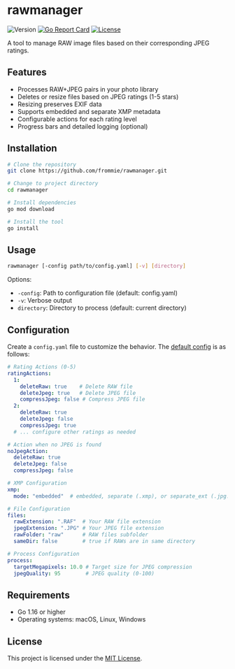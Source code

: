 # rawmanager

![Version](https://img.shields.io/github/v/release/frommie/rawmanager)
[![Go Report Card](https://goreportcard.com/badge/github.com/frommie/rawmanager)](https://goreportcard.com/report/github.com/frommie/rawmanager)
[![License](https://img.shields.io/github/license/frommie/rawmanager)](LICENSE)

A tool to manage RAW image files based on their corresponding JPEG ratings.

## Features

- Processes RAW+JPEG pairs in your photo library
- Deletes or resize files based on JPEG ratings (1-5 stars)
- Resizing preserves EXIF data
- Supports embedded and separate XMP metadata
- Configurable actions for each rating level
- Progress bars and detailed logging (optional)

## Installation

```bash
# Clone the repository
git clone https://github.com/frommie/rawmanager.git

# Change to project directory
cd rawmanager

# Install dependencies
go mod download

# Install the tool
go install
```

## Usage

```bash
rawmanager [-config path/to/config.yaml] [-v] [directory]
```

Options:
- `-config`: Path to configuration file (default: config.yaml)
- `-v`: Verbose output
- `directory`: Directory to process (default: current directory)

## Configuration

Create a `config.yaml` file to customize the behavior. The [default config](config.yaml) is as follows:

```yaml
# Rating Actions (0-5)
ratingActions:
  1:
    deleteRaw: true    # Delete RAW file
    deleteJpeg: true   # Delete JPEG file
    compressJpeg: false # Compress JPEG file
  2:
    deleteRaw: true
    deleteJpeg: false
    compressJpeg: true
  # ... configure other ratings as needed

# Action when no JPEG is found
noJpegAction:
  deleteRaw: true
  deleteJpeg: false
  compressJpeg: false

# XMP Configuration
xmp:
  mode: "embedded"  # embedded, separate (.xmp), or separate_ext (.jpg.xmp)

# File Configuration
files:
  rawExtension: ".RAF"  # Your RAW file extension
  jpegExtension: ".JPG" # Your JPEG file extension
  rawFolder: "raw"      # RAW files subfolder
  sameDir: false        # true if RAWs are in same directory

# Process Configuration
process:
  targetMegapixels: 10.0 # Target size for JPEG compression
  jpegQuality: 95        # JPEG quality (0-100)
```

## Requirements

- Go 1.16 or higher
- Operating systems: macOS, Linux, Windows

## License

This project is licensed under the [MIT License](LICENSE.md).